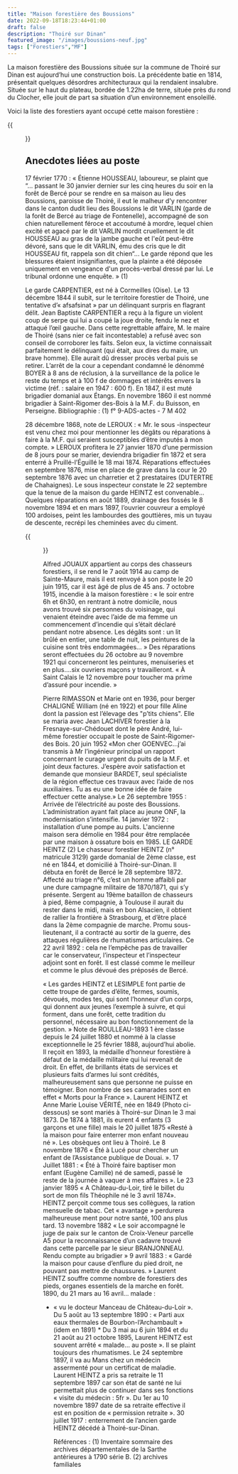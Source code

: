 ```yaml
---
title: "Maison forestière des Boussions"
date: 2022-09-18T18:23:44+01:00
draft: false
description: "Thoiré sur Dinan"
featured_image: "/images/boussions-neuf.jpg"
tags: ["Forestiers","MF"]
---
```


La maison forestière des Boussions située sur la commune de Thoiré sur Dinan est aujourd’hui une construction bois. La précédente batie en 1814, présentait quelques désordres architecturaux qui la rendaient insalubre. 
Située sur le haut du plateau, bordée de 1.22ha de terre, située près du rond du Clocher, elle jouit de part sa situation d’un environnement ensoleillé.



Voici la liste des forestiers ayant occupé cette maison forestière :

{{<figure src="/images/articles/boussions.jpg" title="Forestiers des Boussions">}}


## Anecdotes liées au poste 
  
17 février 1770 : « Étienne HOUSSEAU, laboureur, se plaint que “… passant le 30 janvier dernier sur les cinq heures du soir en la forêt de Bercé pour se rendre en sa maison au lieu des Boussions, paroisse de Thoiré, il eut le malheur d'y rencontrer dans le canton dudit lieu des Boussions le dit VARLIN (garde de la forêt de Bercé au triage de Fontenelle), accompagné de son chien naturellement féroce et accoutumé à mordre, lequel chien excité et agacé par le dit VARLIN mordit cruellement le dit HOUSSEAU au gras de la jambe gauche et l'eût peut-être dévoré, sans que le dit VARLIN, ému des cris que le dit HOUSSEAU fit, rappela son dit chien“... Le garde répond que les blessures étaient insignifiantes, que la plainte a été déposée uniquement en vengeance d'un procès-verbal dressé par lui. Le tribunal ordonne une enquête. » (1)
  
 Le garde CARPENTIER, est né à Cormeilles (Oise). Le 13 décembre 1844 il subit, sur le territoire forestier de Thoiré, une tentative d’« afsafsinat » par un délinquant surpris en flagrant délit. Jean Baptiste CARPENTIER a reçu à la figure un violent coup de serpe qui lui a coupé la joue droite, fendu le nez et attaqué l’œil gauche. Dans cette regrettable affaire, M. le maire de Thoiré (sans nier ce fait incontestable) a refusé avec son conseil de corroborer les faits. Selon eux, la victime connaissait parfaitement le délinquant (qui était, aux dires du maire, un brave homme). Elle aurait dû dresser procès verbal puis se retirer. L’arrêt de la cour a cependant condamné le dénommé BOYER à 8 ans de réclusion, à la surveillance de la police le reste du temps et à 100 f de dommages et intérêts envers la victime (réf. : salaire en 1947 : 600 f). En 1847, il est muté brigadier domanial aux Étangs. En novembre 1860 il est nommé brigadier à Saint-Rigomer des-Bois à la M.F. du Buisson, en Perseigne. 
Bibliographie : (1) f° 9-ADS-actes - 7 M 402
  
  
28 décembre 1868, note de LEROUX : « Mr. le sous -inspecteur est venu chez moi pour mentionner les dégâts ou réparations à faire à la M.F. qui seraient susceptibles d’être imputés à mon compte. » LEROUX profitera le 27 janvier 1870 d’une permission de 8 jours pour se marier, deviendra brigadier fin 1872 et sera enterré à Pruillé-l’Éguillé le 18 mai 1874.
Réparations effectuées en septembre 1876, mise en place de grave dans la cour le 20 septembre 1876 avec un charretier et 2 prestataires (DUTERTRE de Chahaignes). Le sous inspecteur constate le 22 septembre que la tenue de la maison du garde HEINTZ est convenable… Quelques réparations en août 1889, drainage des fossés le 8 novembre 1894 et en mars 1897, l’ouvrier couvreur a employé 100 ardoises, peint les lambourdes des gouttières, mis un tuyau de descente, recrépi les cheminées avec du ciment.
  
  
{{<figure src="/images/articles/anciens-boussions.jpg" title="Ancienne maison forestière des Boussions">}}
  

Alfred JOUAUX appartient au corps des chasseurs forestiers, il se rend le 7 août 1914 au camp de Sainte-Maure, mais il est renvoyé à son poste le 20 juin 1915, car il est âgé de plus de 45 ans. 7 octobre 1915, incendie à la maison forestière : « le soir entre 6h et 6h30, en rentrant à notre domicile, nous avons trouvé six personnes du voisinage, qui venaient éteindre avec l’aide de ma femme un commencement d’incendie qui s’était déclaré pendant notre absence. Les dégâts sont : un lit brûlé en entier, une table de nuit, les peintures de la cuisine sont très endommagées… » Des réparations seront effectuées du 26 octobre au 9 novembre 1921 qui concerneront les peintures, menuiseries et en plus….six ouvriers maçons y travailleront. « À Saint Calais le 12 novembre pour toucher ma prime d’assuré pour incendie. »
  
Pierre RIMASSON et Marie ont en 1936, pour berger CHALIGNÉ William (né en 1922) et pour fille Aline dont la passion est l’élevage des "p’tits chiens". Elle se maria avec Jean LACHIVER forestier à la Fresnaye-sur-Chédouet dont le père André, lui-même forestier occupait le poste de Saint-Rigomer-des Bois. 
20 juin 1952 «Mon cher GOENVEC...j’ai transmis à Mr l’ingénieur principal un rapport concernant le curage urgent du puits de la M.F. et joint deux factures. J’espère avoir satisfaction et demande que monsieur BARDET, seul spécialiste de la région effectue ces travaux avec l’aide de nos auxiliaires. Tu as eu une bonne idée de faire effectuer cette analyse.» 
Le 26 septembre 1955 : Arrivée de l’électricité au poste des Boussions. L’administration ayant fait place au jeune ONF, la modernisation s’intensifie. 14 janvier 1972 : installation d’une pompe au puits. L'ancienne maison sera démolie en 1984 pour être remplacée par une maison à ossature bois en 1985. 
LE GARDE HEINTZ (2)
Le chasseur forestier HEINTZ (n° matricule 3129) garde domanial de 2ème classe, est né en 1844, et domicilié à Thoiré-sur-Dinan. Il débuta en forêt de Bercé le 28 septembre 1872. Affecté au triage n°6, c’est un homme affaibli par une dure campagne militaire de 1870/1871, qui s’y présente.
Sergent au 19ème bataillon de chasseurs à pied, 8ème compagnie, à Toulouse il aurait du rester dans le midi, mais en bon Alsacien, il obtient de rallier la frontière à Strasbourg, et d’être placé dans la 2ème compagnie de marche. Promu sous-lieutenant, il a contracté au sortir de la guerre, des attaques régulières de rhumatismes articulaires. Ce 22 avril 1892 : cela ne l’empêche pas de travailler car le conservateur, l’inspecteur et l’inspecteur adjoint sont en forêt. Il est classé comme le meilleur et comme le plus dévoué des préposés de Bercé.

« Les gardes HEINTZ et LESIMPLE font partie de cette troupe de gardes d’élite, fermes, soumis, dévoués, modes tes, qui sont l’honneur d’un corps, qui donnent aux jeunes l’exemple à suivre, et qui forment, dans une forêt, cette tradition du personnel, nécessaire au bon fonctionnement de la gestion. » Note de ROULLEAU-1893 
1 ère classe depuis le 24 juillet 1880 et nommé à la classe exceptionnelle le 25 février 1888, aujourd’hui abolie. Il reçoit en 1893, la médaille d’honneur forestière à défaut de la médaille militaire qui lui revenait de droit. En effet, de brillants états de services et plusieurs faits d’armes lui sont crédités, malheureusement sans que personne ne puisse en témoigner. Bon nombre de ses camarades sont en effet « Morts pour la France ».
Laurent HEINTZ et Anne Marie Louise VÉRITÉ, née en 1849 (Photo ci-dessous) se sont mariés à Thoiré-sur Dinan le 3 mai 1873. De 1874 à 1881, ils eurent 4 enfants (3 garçons et une fille) mais le 20 juillet 1875 «Resté à la maison pour faire enterrer mon enfant nouveau né ». Les obsèques ont lieu à Thoiré. Le 8 novembre 1876 « Été à Lucé pour chercher un enfant de l’Assistance publique de Douai. ». 
17 Juillet 1881 : « Été à Thoiré faire baptiser mon enfant (Eugène Camille) né de samedi, passé le reste de la journée à vaquer à mes affaires ». 
Le 23 janvier 1895 « A Château-du-Loir, tiré le billet du sort de mon fils Théophile né le 3 avril 1874». HEINTZ perçoit comme tous ses collègues, la ration mensuelle de tabac. Cet « avantage » perdurera malheureuse ment pour notre santé, 100 ans plus tard. 
13 novembre 1882 « Le soir accompagné le juge de paix sur le canton de Croix-Veneur parcelle A5 pour la reconnaissance d’un cadavre trouvé dans cette parcelle par le sieur BRANJONNEAU. Rendu compte au brigadier » 
9 avril 1883 : « Gardé la maison pour cause d’enflure du pied droit, ne pouvant pas mettre de chaussures. » Laurent HEINTZ souffre comme nombre de forestiers des pieds, organes essentiels de la marche en forêt. 
1890, du 21 mars au 16 avril… malade : 
  * « vu le docteur Manceau de Château-du-Loir ». Du 5 août au 13 septembre 1890 : « Parti aux eaux thermales de Bourbon-l’Archambault » (idem en 1891) *
Du 3 mai au 6 juin 1894 et du 21 août au 21 octobre 1895, Laurent HEINTZ est souvent arrêté « malade... au poste ». Il se plaint toujours des rhumatismes. 
Le 24 septembre 1897, il va au Mans chez un médecin assermenté pour un certificat de maladie. Laurent HEINTZ a pris sa retraite le 11 septembre 1897 car son état de santé ne lui permettait plus de continuer dans ses fonctions « visite du médecin : 5fr ». Du 1er au 10 novembre 1897 date de sa retraite effective il est en position de « permission retraite ».
30 juillet 1917 : enterrement de l’ancien garde HEINTZ décédé à Thoiré-sur-Dinan. 
  
     Références : 
     (1)	Inventaire sommaire des archives départementales de la Sarthe antérieures à 1790 série B. 
     (2)	archives familiales

